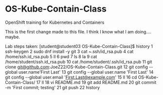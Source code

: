# OS-Kube-Contain-Class
OpenShift training for Kubernetes and Containers

This is the first change made to this file. I think I know what I am doing.... maybe.

Lab steps taken:
[student@student03 OS-Kube-Contain-Class]$ history
    1  ssh-keygen
    2  sudo dnf install -y git
    3  cat ~.ssh/id_rsa.pub
    4  cat /home/ssh.id_rsa.pub
    5  ll
    6  pwd
    7  ls
    8  la
    9  cat /home/student/ssh.id_rsa.pub
   10  cat /home/student/.ssh/id_rsa.pub
   11  git clone git@github.com:JoeZ22/OS-Kube-Contain-Class.git
   12  git config --global user.name'First Last'
   13  git config --global user.name 'First Last'
   14  git config --global user.email 'First.Last@example.com'
   15  ll
   16  cd OS-Kube-Contain-Class/
   17  ll
   18  vi README.md 
   19  git add README.md 
   20  git commit -m 'First commit; testing'
   21  git push
   22  history

